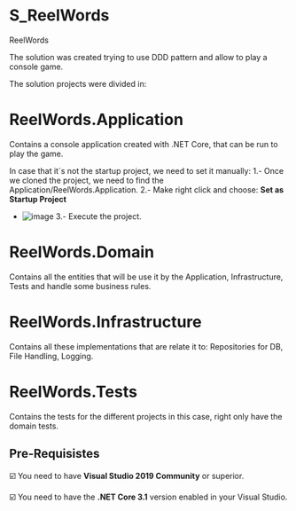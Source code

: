 # S_ReelWords
ReelWords

The solution was created trying to use DDD pattern and allow to play a console game.

The solution projects were divided in:

# ReelWords.Application
Contains a console application created with .NET Core, that can be run to play the game.

In case that it´s not the startup project, we need to set it manually:
1.- Once we cloned the project, we need to find the Application/ReelWords.Application.
2.- Make right click and choose: **Set as Startup Project**
  - ![image](https://user-images.githubusercontent.com/5640678/230117955-ccf6e72e-7edf-4b6c-b925-2056e30ff91d.png)
3.- Execute the project.

# ReelWords.Domain
Contains all the entities that will be use it by the Application, Infrastructure, Tests and handle some business rules.

# ReelWords.Infrastructure
Contains all these implementations that are relate it to: Repositories for DB, File Handling, Logging.

# ReelWords.Tests
Contains the tests for the different projects in this case, right only have the domain tests.

## Pre-Requisistes
:ballot_box_with_check: You need to have **Visual Studio 2019 Community** or superior.

:ballot_box_with_check: You need to have the **.NET Core 3.1** version enabled in your Visual Studio.

